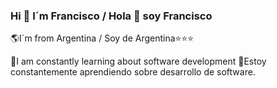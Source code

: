 ### Hi 👋 I´m Francisco / Hola 👋 soy Francisco

🌎I´m from Argentina / Soy de Argentina⭐⭐⭐


🙌I am constantly learning about software development
🙌Estoy constantemente aprendiendo sobre desarrollo de software.
